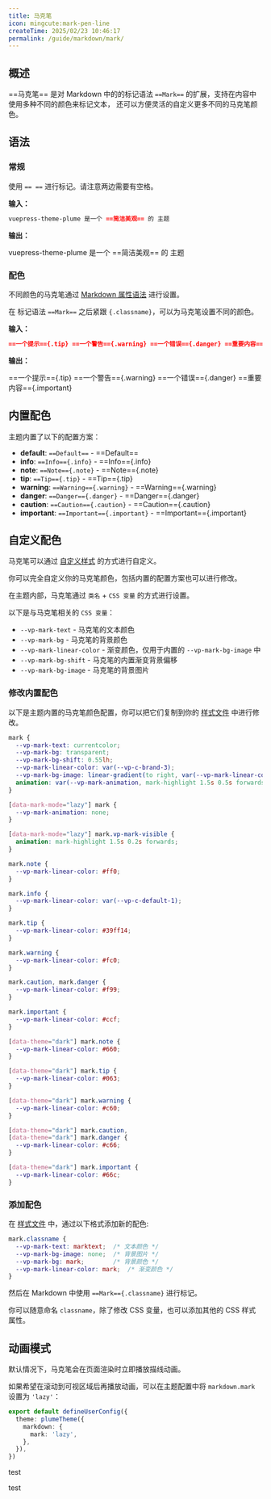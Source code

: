 ```yaml
---
title: 马克笔
icon: mingcute:mark-pen-line
createTime: 2025/02/23 10:46:17
permalink: /guide/markdown/mark/
---
```


## 概述

==马克笔== 是对 Markdown 中的的标记语法 `==Mark==` 的扩展，支持在内容中使用多种不同的颜色来标记文本，
还可以方便灵活的自定义更多不同的马克笔颜色。

## 语法

### 常规

使用 `== ==` 进行标记。请注意两边需要有空格。

**输入：**

```md
vuepress-theme-plume 是一个 ==简洁美观== 的 主题
```

**输出：**

vuepress-theme-plume 是一个 ==简洁美观== 的 主题

### 配色

不同颜色的马克笔通过 [Markdown 属性语法](./extensions.md#属性支持) 进行设置。

在 标记语法 `==Mark==` 之后紧跟 `{.classname}`，可以为马克笔设置不同的颜色。

**输入：**

```md
==一个提示=={.tip} ==一个警告=={.warning} ==一个错误=={.danger} ==重要内容=={.important}
```

**输出：**

==一个提示=={.tip} ==一个警告=={.warning} ==一个错误=={.danger} ==重要内容=={.important}

## 内置配色

主题内置了以下的配置方案：

- **default**: `==Default==` - ==Default==
- **info**: `==Info=={.info}` - ==Info=={.info}
- **note**: `==Note=={.note}` - ==Note=={.note}
- **tip**: `==Tip=={.tip}` - ==Tip=={.tip}
- **warning**: `==Warning=={.warning}` - ==Warning=={.warning}
- **danger**: `==Danger=={.danger}` - ==Danger=={.danger}
- **caution**: `==Caution=={.caution}` - ==Caution=={.caution}
- **important**: `==Important=={.important}` - ==Important=={.important}

## 自定义配色

马克笔可以通过 [自定义样式](../custom/style.md) 的方式进行自定义。

你可以完全自定义你的马克笔颜色，包括内置的配置方案也可以进行修改。

在主题内部，马克笔通过 `类名` + `CSS 变量` 的方式进行设置。

以下是与马克笔相关的 `CSS 变量`：

- `--vp-mark-text` - 马克笔的文本颜色
- `--vp-mark-bg` - 马克笔的背景颜色
- `--vp-mark-linear-color` - 渐变颜色，仅用于内置的 `--vp-mark-bg-image` 中
- `--vp-mark-bg-shift` - 马克笔的内置渐变背景偏移
- `--vp-mark-bg-image` - 马克笔的背景图片

### 修改内置配色

以下是主题内置的马克笔颜色配置，你可以把它们复制到你的 [样式文件](../custom/style.md#style-文件) 中进行修改。

```css :collapsed-lines
mark {
  --vp-mark-text: currentcolor;
  --vp-mark-bg: transparent;
  --vp-mark-bg-shift: 0.55lh;
  --vp-mark-linear-color: var(--vp-c-brand-3);
  --vp-mark-bg-image: linear-gradient(to right, var(--vp-mark-linear-color) 50%, transparent 50%);
  animation: var(--vp-mark-animation, mark-highlight 1.5s 0.5s forwards);
}

[data-mark-mode="lazy"] mark {
  --vp-mark-animation: none;
}

[data-mark-mode="lazy"] mark.vp-mark-visible {
  animation: mark-highlight 1.5s 0.2s forwards;
}

mark.note {
  --vp-mark-linear-color: #ff0;
}

mark.info {
  --vp-mark-linear-color: var(--vp-c-default-1);
}

mark.tip {
  --vp-mark-linear-color: #39ff14;
}

mark.warning {
  --vp-mark-linear-color: #fc0;
}

mark.caution, mark.danger {
  --vp-mark-linear-color: #f99;
}

mark.important {
  --vp-mark-linear-color: #ccf;
}

[data-theme="dark"] mark.note {
  --vp-mark-linear-color: #660;
}

[data-theme="dark"] mark.tip {
  --vp-mark-linear-color: #063;
}

[data-theme="dark"] mark.warning {
  --vp-mark-linear-color: #c60;
}

[data-theme="dark"] mark.caution,
[data-theme="dark"] mark.danger {
  --vp-mark-linear-color: #c66;
}

[data-theme="dark"] mark.important {
  --vp-mark-linear-color: #66c;
}
```

### 添加配色

在 [样式文件](../custom/style.md#style-文件) 中，通过以下格式添加新的配色:

```css
mark.classname {
  --vp-mark-text: marktext;  /* 文本颜色 */
  --vp-mark-bg-image: none;  /* 背景图片 */
  --vp-mark-bg: mark;        /* 背景颜色 */
  --vp-mark-linear-color: mark;  /* 渐变颜色 */
}
```

然后在 Markdown 中使用 `==Mark=={.classname}` 进行标记。

你可以随意命名 `classname`，除了修改 CSS 变量，也可以添加其他的 CSS 样式属性。

## 动画模式

默认情况下，马克笔会在页面渲染时立即播放描线动画。

如果希望在滚动到可视区域后再播放动画，可以在主题配置中将 `markdown.mark` 设置为 `'lazy'`：

```ts title=".vuepress/config.ts" {5}
export default defineUserConfig({
  theme: plumeTheme({
    markdown: {
      mark: 'lazy',
    },
  }),
})
```

test

test
